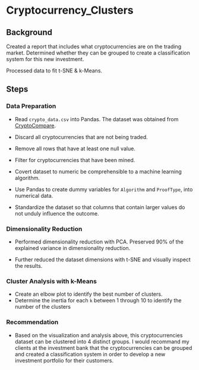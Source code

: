 # Cryptocurrency_Clusters

## Background 
Created a report that includes what cryptocurrencies are on the trading market. Determined whether they can be grouped to create a classification system for this new investment.

Processed data to fit t-SNE & k-Means.

## Steps
### Data Preparation

* Read `crypto_data.csv` into Pandas. The dataset was obtained from [CryptoCompare](https://min-api.cryptocompare.com/data/all/coinlist).

* Discard all cryptocurrencies that are not being traded. 
* Remove all rows that have at least one null value.
* Filter for cryptocurrencies that have been mined.
* Covert dataset to numeric be comprehensible to a machine learning algorithm.
* Use Pandas to create dummy variables for `Algorithm` and `ProofType`, into numerical data. 
* Standardize the dataset so that columns that contain larger values do not unduly influence the outcome.

### Dimensionality Reduction

* Performed dimensionality reduction with PCA. Preserved 90% of the explained variance in dimensionality reduction.

* Further reduced the dataset dimensions with t-SNE and visually inspect the results.

### Cluster Analysis with k-Means

* Create an elbow plot to identify the best number of clusters. 
* Determine the inertia for each `k` between 1 through 10 to identify the number of the clusters

### Recommendation

* Based on the visualization and analysis above, this cryptocurrencies dataset can be clustered into 4 distinct groups. I would recommand my clients at the investment bank that the cryptocurrencies can be grouped and created a classification system in order to develop a new investment portfolio for their customers.
